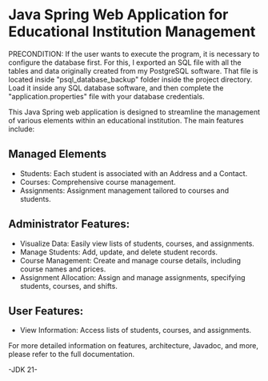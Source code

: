 # Java Spring Web Application for Educational Institution Management

PRECONDITION: If the user wants to execute the program, it is necessary to configure the database first. For this, I exported an SQL file
with all the tables and data originally created from my PostgreSQL software. That file is located inside "psql_database_backup" folder inside the project directory.
Load it inside any SQL database software, and then complete the "application.properties" file with your database credentials.

This Java Spring web application is designed to streamline the management of various elements within an educational institution. The main features include:

## Managed Elements
- Students: Each student is associated with an Address and a Contact.
- Courses: Comprehensive course management.
- Assignments: Assignment management tailored to courses and students.

## Administrator Features:
- Visualize Data: Easily view lists of students, courses, and assignments.
- Manage Students: Add, update, and delete student records.
- Course Management: Create and manage course details, including course names and prices.
- Assignment Allocation: Assign and manage assignments, specifying students, courses, and shifts.

## User Features:
- View Information: Access lists of students, courses, and assignments.

For more detailed information on features, architecture, Javadoc, and more, please refer to the full documentation.

-JDK 21-
